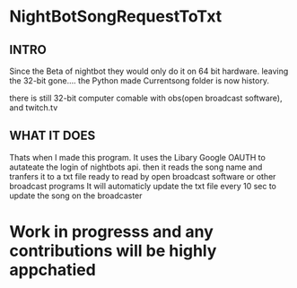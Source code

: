 # NightBotSongRequestToTxt


## INTRO


Since the Beta of nightbot they would only do it on 64 bit hardware. leaving the 32-bit gone.... the Python made Currentsong folder is now history.

there is still 32-bit computer comable with obs(open broadcast software), and twitch.tv

## WHAT IT DOES

Thats when I made this program. It uses the Libary Google OAUTH to autateate the login of nightbots api.
then it reads the song name and tranfers it to a txt file ready to read by open broadcast software or other broadcast programs
It will automaticly update the txt file every  10 sec to update the song on the broadcaster




# Work in progresss and any contributions will be highly appchatied
